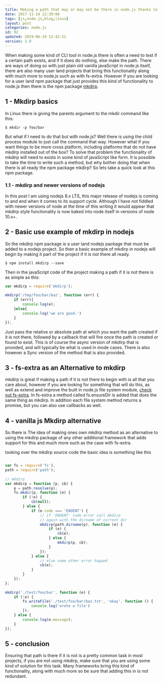 ```yaml
---
title: Making a path that may or may not be there in node.js thanks to mkdirp
date: 2017-11-14 12:39:00
tags: [js,node.js,blog,linux]
layout: post
categories: node.js
id: 92
updated: 2019-06-19 13:42:21
version: 1.9
---
```


When making some kind of CLI tool in node.js there is often a need to test if a certain path exists, and if it does do nothing, else make the path. There are ways of doing so with just plain old vanilla javaScript in node.js itself, there are also many user land projects that bring this functionality along with much more to node.js such as with fs-extra. However if you are looking for a user land npm package that just provides this kind of functionality to node.js then there is the npm package [mkdirp](https://www.npmjs.com/package/mkdirp).

<!-- more -->

## 1 - Mkdirp basics 

In Linux there is giving the parents argument to the mkdir command like this:

```
$ mkdir -p foo/bar
```

But what if I need to do that but with node.js? Well there is using the child process module to just call the command that way. However what if you want things to be more cross platform, including platforms that do not have mkdirp installed out of the box? To solve that problem the functionality of mkdirp will need to exists in some kind of javaScript like form. It is possible to take the time to write such a method, but why bother doing that when there is all ready the npm package mkdirp? So lets take a quick look at this npm package.

### 1.1 - mkdirp and newer versions of nodejs

In this post I am using nodejs 8.x LTS, this major release of nodejs is coming to and end when it comes to its support cycle. Although I have not fiddled with newer versions of node at the time of this writing it would appear that mkdirp style functionality is now baked into node itself in versions of node 10.x+.

## 2 - Basic use example of mkdirp in nodejs

So the mkdirp npm package is a user land nodejs package that must be added to a nodejs project. So then a basic example of mkdirp in nodejs will begin by making it part of the project if it is not there all ready.

```
$ npm install mkdirp --save
```

Then in the javaScript code of the project making a path if it is not there is as simple as this:

```js
var mkdirp = require('mkdirp');
    
mkdirp('/tmp/foo/bar/baz', function (err) {
    if (err){
        console.log(e);
    }else{
        console.log('we are good.')
    }
});
```

Just pass the relative or absolute path at which you want the path created if it is not there, followed by a callback that will fire once the path is created or found to exist. This is of course the async version of mkdirp that is provided, and will typically be what is used in mode cases. There is also however a Sync version of the method that is also provided.

## 3 - fs-extra as an Alternative to mkdirp

mkdirp is great if making a path if it is not there to begin with is all that you care about, however if you are looking for something that will do this, as well as extend and improve the built in node.js file system module, [check out fs-extra](/2018/01/08/nodejs-fs-extra/). In fs-extra a method called fs.ensureDir is added that does the same thing as mkdirp. In addition each file system method returns a promise, but you can also use callbacks as well.

## 4 - vanilla js Mkdirp alternative

So there is The idea of making ones own mkdirp method as an alternative to using the mkdirp package of any other additional framework that adds support for this and much more such as the case with fs-extra.

looking over the mkdirp source code the basic idea is something like this

```js

var fs = require('fs'),
path = require('path');
 
// mkdirp
var mkdirp = function (p, cb) {
    p = path.resolve(p);
    fs.mkdir(p, function (e) {
        if (!e) {
            cb(null);
        } else {
            if (e.code === 'ENOENT') {
                // if 'ENOENT' code error call mkdirp
                // again with the dirname of current dir
                mkdirp(path.dirname(p), function (e) {
                    if (e) {
                        cb(e);
                    } else {
                        mkdirp(p, cb);
                    }
                });
            } else {
                // else some other error happed
                cb(e);
            }
        }
    });
};
 
mkdirp('./test/foo/bar', function (e) {
    if (!e) {
        fs.writeFile('./test/foo/bar/baz.txt', 'okay', function () {
            console.log('wrote a file')
        });
    } else {
        console.log(e.message);
    }
});
```

## 5 - conclusion

Ensuring that path is there if it is not is a pretty common task in most projects, if you are not using mkdirp, make sure that you are using some kind of solution for this task. Many frameworks bring this kind of functionality, along with much more so be sure that adding this in is not redundant.